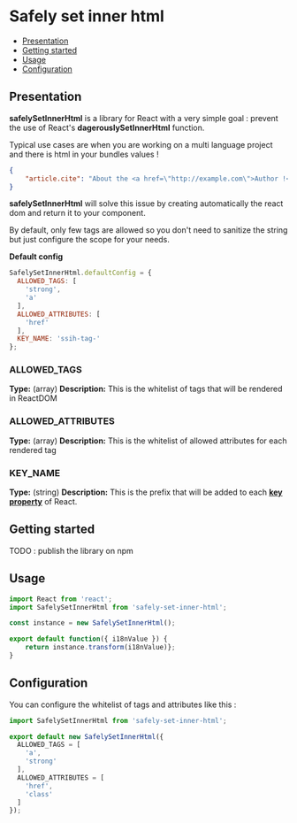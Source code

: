 # Safely set inner html

- [Presentation](#presentation)
- [Getting started](#getting-started)
- [Usage](#usage)
- [Configuration](#configuration)

## Presentation

**safelySetInnerHtml** is a library for React with a very simple goal : prevent the use
of React's **dagerouslySetInnerHtml** function.

Typical use cases are when you are working on a multi language project and there is html
in your bundles values !

```json
{
    "article.cite": "About the <a href=\"http://example.com\">Author !</a>"
}
```

**safelySetInnerHtml** will solve this issue by creating automatically the react dom and return
it to your component.

By default, only few tags are allowed so you don't need to sanitize the string but just configure
the scope for your needs.

**Default config**
```js
SafelySetInnerHtml.defaultConfig = {
  ALLOWED_TAGS: [
    'strong',
    'a'
  ],
  ALLOWED_ATTRIBUTES: [
    'href'
  ],
  KEY_NAME: 'ssih-tag-'
};
```

### ALLOWED_TAGS

**Type:** (array)
**Description:** This is the whitelist of tags that will be rendered in ReactDOM

### ALLOWED_ATTRIBUTES

**Type:** (array)
**Description:** This is the whitelist of allowed attributes for each rendered tag

### KEY_NAME

**Type:** (string)
**Description:** This is the prefix that will be added to each **[key property](https://reactjs.org/docs/lists-and-keys.html#keys)** of React.

## Getting started

TODO : publish the library on npm

## Usage

```jsx
import React from 'react';
import SafelySetInnerHtml from 'safely-set-inner-html';

const instance = new SafelySetInnerHtml();

export default function({ i18nValue }) {
    return instance.transform(i18nValue)};
}
```

## Configuration

You can configure the whitelist of tags and attributes like this :

```js
import SafelySetInnerHtml from 'safely-set-inner-html';

export default new SafelySetInnerHtml({
  ALLOWED_TAGS = [
    'a',
    'strong'
  ],
  ALLOWED_ATTRIBUTES = [
    'href',
    'class'
  ]
});
```
